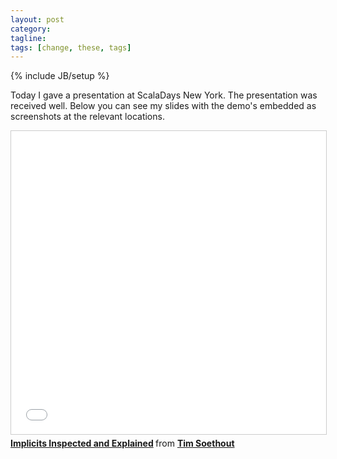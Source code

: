 ```yaml
---
layout: post
category:
tagline:
tags: [change, these, tags]
---
```

{% include JB/setup %}

Today I gave a presentation at ScalaDays New York. The presentation was received well. 
Below you can see my slides with the demo's embedded as screenshots at the relevant locations.

<iframe src="//www.slideshare.net/slideshow/embed_code/key/DVM8IT83VteCGq" width="595" height="485" frameborder="0" marginwidth="0" marginheight="0" scrolling="no" style="border:1px solid #CCC; border-width:1px; margin-bottom:5px; max-width: 100%;" allowfullscreen> </iframe> <div style="margin-bottom:5px"> <strong> <a href="//www.slideshare.net/TimSoethout/implicits-inspected-and-explained" title="Implicits Inspected and Explained" target="_blank">Implicits Inspected and Explained</a> </strong> from <strong><a href="//www.slideshare.net/TimSoethout" target="_blank">Tim Soethout</a></strong> </div>
